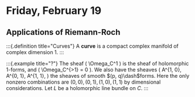 # Friday, February 19

## Applications of Riemann-Roch


:::{.definition title="Curves"}
A **curve** is a compact complex manifold of complex dimension 1.
:::


:::{.example title="?"}
The sheaf \( \Omega_C^1 \) is the sheaf of holomorphic 1-forms, and \( \Omega_C^{>1} = 0 \).
We also have the sheaves \( A^{1, 0}, A^{0, 1}, A^{1, 1}, \) the sheaves of smooth $(p, q)\dash$forms.
Here the only nonzero combinations are $(0, 0), (0, 1), (1, 0), (1, 1)$ by dimensional considerations.
Let $L$ be a holomorphic line bundle on $C$.
:::


